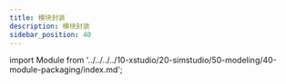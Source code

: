```yaml
---
title: 模块封装
description: 模块封装
sidebar_position: 40
---
```


import Module from '../../../../10-xstudio/20-simstudio/50-modeling/40-module-packaging/index.md';

<Module />

